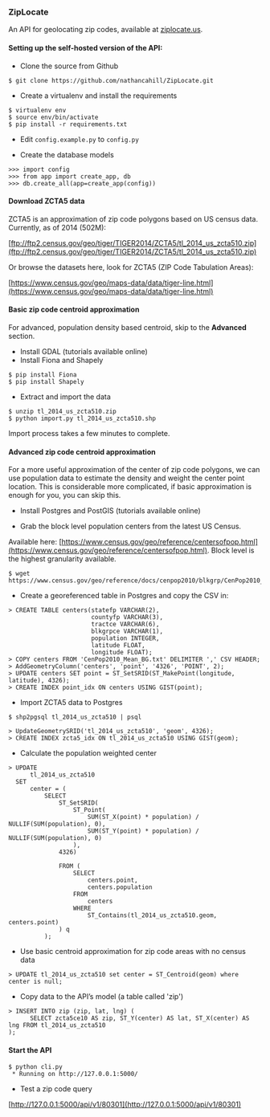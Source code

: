 ### ZipLocate

An API for geolocating zip codes, available at [ziplocate.us](http://ziplocate.us/).

#### Setting up the self-hosted version of the API:

- Clone the source from Github

```
$ git clone https://github.com/nathancahill/ZipLocate.git
```

- Create a virtualenv and install the requirements

```
$ virtualenv env
$ source env/bin/activate
$ pip install -r requirements.txt
```

- Edit ```config.example.py``` to ```config.py```

- Create the database models

```
>>> import config
>>> from app import create_app, db
>>> db.create_all(app=create_app(config))
```

#### Download ZCTA5 data

ZCTA5 is an approximation of zip code polygons based on US census data. Currently, as of 2014 (502M):

[ftp://ftp2.census.gov/geo/tiger/TIGER2014/ZCTA5/tl_2014_us_zcta510.zip](ftp://ftp2.census.gov/geo/tiger/TIGER2014/ZCTA5/tl_2014_us_zcta510.zip)

Or browse the datasets here, look for ZCTA5 (ZIP Code Tabulation Areas):

[https://www.census.gov/geo/maps-data/data/tiger-line.html](https://www.census.gov/geo/maps-data/data/tiger-line.html)

#### Basic zip code centroid approximation

For advanced, population density based centroid, skip to the __Advanced__ section.

- Install GDAL (tutorials available online)
- Install Fiona and Shapely

```
$ pip install Fiona
$ pip install Shapely
```

- Extract and import the data

```
$ unzip tl_2014_us_zcta510.zip
$ python import.py tl_2014_us_zcta510.shp
```

Import process takes a few minutes to complete.

#### Advanced zip code centroid approximation

For a more useful approximation of the center of zip code polygons, we can use population data to estimate the density and weight the center point location. This is considerable more complicated, if basic approximation is enough for you, you can skip this.

- Install Postgres and PostGIS (tutorials available online)

- Grab the block level population centers from the latest US Census.

Available here: [https://www.census.gov/geo/reference/centersofpop.html](https://www.census.gov/geo/reference/centersofpop.html). Block level is the highest granularity available.

```
$ wget https://www.census.gov/geo/reference/docs/cenpop2010/blkgrp/CenPop2010_Mean_BG.txt
```

- Create a georeferenced table in Postgres and copy the CSV in:

```
> CREATE TABLE centers(statefp VARCHAR(2),
                       countyfp VARCHAR(3),
                       tractce VARCHAR(6),
                       blkgrpce VARCHAR(1),
                       population INTEGER,
                       latitude FLOAT,
                       longitude FLOAT);
> COPY centers FROM 'CenPop2010_Mean_BG.txt' DELIMITER ',' CSV HEADER;
> AddGeometryColumn('centers', 'point', '4326', 'POINT', 2);
> UPDATE centers SET point = ST_SetSRID(ST_MakePoint(longitude, latitude), 4326);
> CREATE INDEX point_idx ON centers USING GIST(point);
```

- Import ZCTA5 data to Postgres

```
$ shp2pgsql tl_2014_us_zcta510 | psql
```

```
> UpdateGeometrySRID('tl_2014_us_zcta510', 'geom', 4326);
> CREATE INDEX zcta5_idx ON tl_2014_us_zcta510 USING GIST(geom);
```

- Calculate the population weighted center

```
> UPDATE
      tl_2014_us_zcta510
  SET
      center = (
          SELECT
              ST_SetSRID(
                  ST_Point(
                      SUM(ST_X(point) * population) / NULLIF(SUM(population), 0),
                      SUM(ST_Y(point) * population) / NULLIF(SUM(population), 0)
                  ),
              4326)

              FROM (
                  SELECT
                      centers.point,
                      centers.population
                  FROM
                      centers
                  WHERE
                      ST_Contains(tl_2014_us_zcta510.geom, centers.point)
              ) q
          );
```

- Use basic centroid approximation for zip code areas with no census data

```
> UPDATE tl_2014_us_zcta510 set center = ST_Centroid(geom) where center is null;
```

- Copy data to the API’s model (a table called 'zip')

```
> INSERT INTO zip (zip, lat, lng) (
      SELECT zcta5ce10 AS zip, ST_Y(center) AS lat, ST_X(center) AS lng FROM tl_2014_us_zcta510
);
```

#### Start the API

```
$ python cli.py
 * Running on http://127.0.0.1:5000/
```

- Test a zip code query

[http://127.0.0.1:5000/api/v1/80301](http://127.0.0.1:5000/api/v1/80301)
